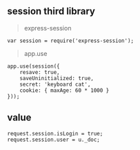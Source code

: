 ## session third library

> express-session

```
var session = require('express-session');
```

> app.use

```
app.use(session({
    resave: true,
    saveUninitialized: true,
    secret: 'keyboard cat',
    cookie: { maxAge: 60 * 1000 }
}));

```

## value

```
request.session.isLogin = true;
request.session.user = u._doc;
```